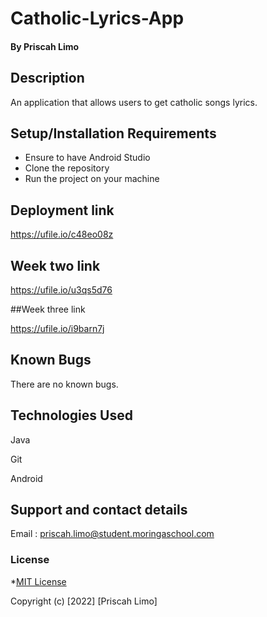 # Catholic-Lyrics-App

#### By **Priscah Limo**
## Description
An application that allows users to get catholic songs lyrics.
## Setup/Installation Requirements
* Ensure to have Android Studio
* Clone the repository
* Run the project on your machine

## Deployment link

https://ufile.io/c48eo08z

## Week two link

https://ufile.io/u3qs5d76

##Week three link

https://ufile.io/i9barn7j

## Known Bugs
There are no known bugs.
## Technologies Used
Java

Git

Android

## Support and contact details
Email : priscah.limo@student.moringaschool.com
### License
*[MIT License]("./LICENSE")

Copyright (c) [2022] [Priscah Limo]